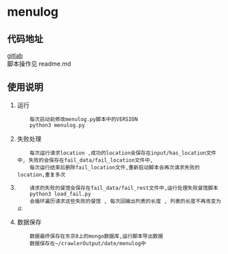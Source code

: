 # menulog

## 代码地址
[gitlab](https://gitlab.yunfutech.com/uber_crawler/menulog)  
脚本操作见 readme.md


## 使用说明

1. 运行
    ```
        每次启动前修改menulog.py脚本中的VERSION
        python3 menulog.py
    ```

2. 失败处理
    ```
        每次运行请求location ,成功的location会保存在input/has_location文件中, 失败的会保存在fail_data/fail_location文件中,
        每次运行结束后删除fail_location文件,重新启动脚本会再次请求失败的location,重复多次
    ```
3. 
    ```
        请求的失败的餐馆会保存在fail_data/fail_rest文件中,运行处理失败餐馆脚本
        python3 load_fail.py
        会循环遍历请求这些失败的餐馆 , 每次回输出列表的长度 , 列表的长度不再改变为止
    ```
    
4. 数据保存
    ```
        数据最终保存在东京0上的mongo数据库,运行脚本导出数据
        数据保存在~/crawlerOutput/date/menulog中
    ```



